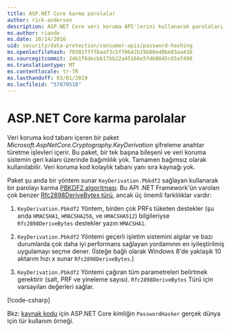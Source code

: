 ```yaml
---
title: ASP.NET Core karma parolalar
author: rick-anderson
description: ASP.NET Core veri koruma API'lerini kullanarak parolaları karma öğrenin.
ms.author: riande
ms.date: 10/14/2016
uid: security/data-protection/consumer-apis/password-hashing
ms.openlocfilehash: 70301ffffbaaf3c5ff0642b19b80e40be83aa438
ms.sourcegitcommit: 24b1f6decbb17bb22a45166e5fdb0845c65af498
ms.translationtype: MT
ms.contentlocale: tr-TR
ms.lasthandoff: 03/01/2019
ms.locfileid: "57070518"
---
```

# <a name="hash-passwords-in-aspnet-core"></a>ASP.NET Core karma parolalar

Veri koruma kod tabanı içeren bir paket *Microsoft.AspNetCore.Cryptography.KeyDerivation* şifreleme anahtar türetme işlevleri içerir. Bu paket, bir tek başına bileşeni ve veri koruma sistemin geri kalanı üzerinde bağımlılık yok. Tamamen bağımsız olarak kullanılabilir. Veri koruma kod kolaylık tabanı yanı sıra kaynağı yok.

Paket şu anda bir yöntem sunar `KeyDerivation.Pbkdf2` sağlayan kullanarak bir parolayı karma [PBKDF2 algoritması](https://tools.ietf.org/html/rfc2898#section-5.2). Bu API .NET Framework'ün varolan çok benzer [Rfc2898DeriveBytes türü](/dotnet/api/system.security.cryptography.rfc2898derivebytes), ancak üç önemli farklılıklar vardır:

1. `KeyDerivation.Pbkdf2` Yöntem, birden çok PRFs tüketen destekler (şu anda `HMACSHA1`, `HMACSHA256`, ve `HMACSHA512`) bilgileriyse `Rfc2898DeriveBytes` destekler yazın `HMACSHA1`.

2. `KeyDerivation.Pbkdf2` Yöntemi geçerli işletim sistemini algılar ve bazı durumlarda çok daha iyi performans sağlayan yordamının en iyileştirilmiş uygulamayı seçme dener. (İsteğe bağlı olarak Windows 8'de yaklaşık 10 aktarım hızı x sunar `Rfc2898DeriveBytes`.)

3. `KeyDerivation.Pbkdf2` Yöntemi çağıran tüm parametreleri belirtmek gerektirir (salt, PRF ve yineleme sayısı). `Rfc2898DeriveBytes` Türü için varsayılan değerleri sağlar.

[!code-csharp[](password-hashing/samples/passwordhasher.cs)]

Bkz: [kaynak kodu](https://github.com/aspnet/Identity/blob/master/src/Core/PasswordHasher.cs) için ASP.NET Core kimliğin `PasswordHasher` gerçek dünya için tür kullanım örneği.
